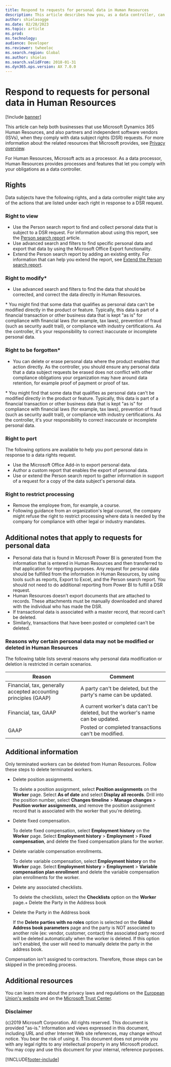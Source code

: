 ```yaml
---
title: Respond to requests for personal data in Human Resources
description: This article describes how you, as a data controller, can use Microsoft Dynamics 365 Human Resources as a data processor to help you respond to a request for data under.
author: shielasogge
ms.date: 02/28/2023
ms.topic: article
ms.prod: 
ms.technology: 
audience: Developer
ms.reviewer: twheeloc
ms.search.region: Global
ms.author: shielas
ms.search.validFrom: 2018-01-31
ms.dyn365.ops.version: AX 7.0.0
---
```



# Respond to requests for personal data in Human Resources

[!include [banner](../includes/banner.md)]

This article can help both businesses that use Microsoft Dynamics 365 Human Resources, and also partners and independent software vendors (ISVs), when they comply with data subject rights (DSR) requests. For more information about the related resources that Microsoft provides, see [Privacy overview](./privacy-guide.md).

For Human Resources, Microsoft acts as a processor. As a data processor, Human Resources provides processes and features that let you comply with your obligations as a data controller.

## Rights

Data subjects have the following rights, and a data controller might take any of the actions that are listed under each right in response to a DSR request. 

### Right to view

+ Use the Person search report to find and collect personal data that is subject to a DSR request. For information about using this report, see the [Person search report](privacy-person-search-report.md) article.  
+ Use advanced search and filters to find specific personal data and export that data by using the Microsoft Office Export functionality.
+ Extend the Person search report by adding an existing entity. For information that can help you extend the report, see [Extend the Person search report](privacy-extend-person-search-report.md).

### Right to modify\*

+ Use advanced search and filters to find the data that should be corrected, and correct the data directly in Human Resources.

\* You might find that some data that qualifies as personal data can't be modified directly in the product or feature. Typically, this data is part of a financial transaction or other business data that is kept "as is" for compliance with financial laws (for example, tax laws), prevention of fraud (such as security audit trail), or compliance with industry certifications. As the controller, it's your responsibility to correct inaccurate or incomplete personal data.

### Right to be forgotten\*

+ You can delete or erase personal data where the product enables that action directly. As the controller, you should ensure any personal data that a data subject requests be erased does not conflict with other compliance obligations your organization may have around data retention, for example proof of payment or proof of tax.

\* You might find that some data that qualifies as personal data can't be modified directly in the product or feature. Typically, this data is part of a financial transaction or other business data that is kept "as is" for compliance with financial laws (for example, tax laws), prevention of fraud (such as security audit trail), or compliance with industry certifications. As the controller, it's your responsibility to correct inaccurate or incomplete personal data.

### Right to port
The following options are available to help you port personal data in response to a data rights request. 

+ Use the Microsoft Office Add-in to export personal data.
+ Author a custom report that enables the export of personal data.
+ Use or extend the Person search report to gather information in support of a request for a copy of the data subject's personal data.

### Right to restrict processing

+ Remove the employee from, for example, a course.
+ Following guidance from an organization's legal counsel, the company might refuse the right to restrict processing where data is needed by the company for compliance with other legal or industry mandates.

## Additional notes that apply to requests for personal data

+ Personal data that is found in Microsoft Power BI is generated from the information that is entered in Human Resources and then transferred to that application for reporting purposes. Any request for personal data should be fulfilled from the information in Human Resources, by using tools such as reports, Export to Excel, and the Person search report. You should not need to do additional reporting from Power BI to fulfill a DSR request. 
+ Human Resources doesn't export documents that are attached to records. These attachments must be manually downloaded and shared with the individual who has made the DSR.
+ If transactional data is associated with a master record, that record can't be deleted. 
+ Similarly, transactions that have been posted or completed can't be deleted.

### Reasons why certain personal data may not be modified or deleted in Human Resources

The following table lists several reasons why personal data modification or deletion is restricted in certain scenarios.

| Reason | Comment |
|--------|---------|
| Financial, tax, generally accepted accounting principles (GAAP) | A party can't be deleted, but the party's name can be updated. |
| Financial, tax, GAAP | A current worker's data can't be deleted, but the worker's name can be updated. | 
| GAAP | Posted or completed transactions can't be modified. |

## Additional information

Only terminated workers can be deleted from Human Resources. Follow these steps to delete terminated workers.

+ Delete position assignments. 

    To delete a position assignment, select **Position assignments** on the **Worker** page. Select **As of date** and select **Display all records**. Drill into the position number, select **Changes timeline** &gt; **Manage changes** &gt; **Position worker assignments**, and remove the position assignment record that is associated with the worker that you're deleting.

+ Delete fixed compensation.

    To delete fixed compensation, select **Employment history** on the **Worker** page. Select **Employment history** &gt; **Employment** &gt; **Fixed compensation**, and delete the fixed compensation plans for the worker.

+ Delete variable compensation enrollments.

    To delete variable compensation, select **Employment history** on the **Worker** page. Select **Employment history** &gt; **Employment** &gt; **Variable compensation plan enrollment** and delete the variable compensation plan enrollments for the worker.

+ Delete any associated checklists.

    To delete the checklists, select the **Checklists** option on the **Worker** page.+ Delete the Party in the Address book
    
+ Delete the Party in the Address book

     If the **Delete parties with no roles** option is selected on the **Global Address book parameters** page and the party is NOT associated to another role (ex: vendor, customer, contact) the associated party record will be deleted automatically when the worker is deleted. If this option isn't enabled, the user will need to manually delete the party in the address book. 

Compensation isn't assigned to contractors. Therefore, those steps can be skipped in the preceding process.


## Additional resources
You can learn more about the privacy laws and regulations on the [European Union's website](https://europa.eu/) and on the [Microsoft Trust Center](https://www.microsoft.com/TrustCenter/Privacy/privacy/default.aspx).



### Disclaimer
(c)2019 Microsoft Corporation. All rights reserved. This document is provided "as-is." Information and views expressed in this document, including URL and other Internet Web site references, may change without notice. You bear the risk of using it. This document does not provide you with any legal rights to any intellectual property in any Microsoft product. You may copy and use this document for your internal, reference purposes.


[!INCLUDE[footer-include](../../../includes/footer-banner.md)]
